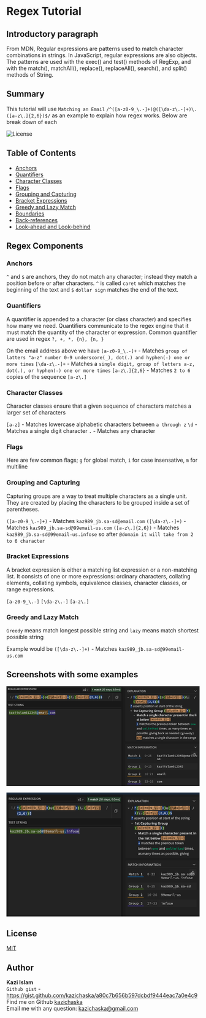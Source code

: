 # Regex Tutorial

## Introductory paragraph

From MDN, Regular expressions are patterns used to match character combinations in strings. In JavaScript, regular expressions are also objects. The patterns are used with the exec() and test() methods of RegExp, and with the match(), matchAll(), replace(), replaceAll(), search(), and split() methods of String.

## Summary

This tutorial will use `Matching an Email` `/^([a-z0-9_\.-]+)@([\da-z\.-]+)\.([a-z\.]{2,6})$/` as an example to explain how regex works. Below are break down of each

![License](https://img.shields.io/badge/License-MIT%20-yellow.svg)

## Table of Contents

- [Anchors](#anchors)
- [Quantifiers](#quantifiers)
- [Character Classes](#character-classes)
- [Flags](#flags)
- [Grouping and Capturing](#grouping-and-capturing)
- [Bracket Expressions](#bracket-expressions)
- [Greedy and Lazy Match](#greedy-and-lazy-match)
- [Boundaries](#boundaries)
- [Back-references](#back-references)
- [Look-ahead and Look-behind](#look-ahead-and-look-behind)

## Regex Components

### Anchors

`^` and `$` are anchors, they do not match any character; instead they match a position before or after characters. `^` is called `caret` which matches the beginning of the text and `$` `dollar sign` matches the end of the text.

### Quantifiers

A quantifier is appended to a character (or class character) and specifies how many we need. Quantifiers communicate to the regex engine that it must match the quantity of the character or expression. Common quantifier are used in regex `?, +, *, {n}, {n, }`

On the email address above we have
`[a-z0-9_\.-]+` - Matches `group of latters "a-z" number 0-9 underscore(_), dot(.) and hyphen(-) one or more times`
`[\da-z\.-]+` - Matches a `single digit, group of letters a-z, dot(.), or hyphen(-) one or more times`
`[a-z\.]{2,6}` - Matches `2 to 6` copies of the sequence `[a-z\.]`

### Character Classes

Character classes ensure that a given sequence of characters matches a larger set of characters

`[a-z]` - Matches lowercase alphabetic characters between `a through z`
`\d` - Matches a single digit character
`.` - Matches any character

### Flags

Here are few common flags; `g` for global match, `i` for case insensative, `m` for multiline

### Grouping and Capturing

Capturing groups are a way to treat multiple characters as a single unit. They are created by placing the characters to be grouped inside a set of parentheses.

`([a-z0-9_\.-]+)` - Matches `kaz989_jb.sa-sd@email.com`
`([\da-z\.-]+)` - Matches `kaz989_jb.sa-sd@99email-us.com`
`([a-z\.]{2,6})` - Matches `kaz989_jb.sa-sd@99email-us.infose` so after `@domain it will take from 2 to 6 character`

### Bracket Expressions

A bracket expression is either a matching list expression or a non-matching list. It consists of one or more expressions: ordinary characters, collating elements, collating symbols, equivalence classes, character classes, or range expressions.

`[a-z0-9_\.-]`
`[\da-z\.-]`
`[a-z\.]`

### Greedy and Lazy Match

`Greedy` means match longest possible string and `lazy` means match shortest possible string

Example would be `([\da-z\.-]+)` - Matches `kaz989_jb.sa-sd@99email-us.com`

## Screenshots with some examples

![application](./public/img/application.png)

![application1](./public/img/application1.png)

## License

[MIT](https://gist.github.com/nicolasdao/a7adda51f2f185e8d2700e1573d8a633#mit-license)

## Author

<strong>Kazi Islam</strong><br>
`Github gist` - https://gist.github.com/kazichaska/a80c7b656b597dcbdf9444eac7a0e4c9 <br>
Find me on Github [kazichaska](https://github.com/kazichaska)<br />
Email me with any question: kazichaska@gmail.com <br />
